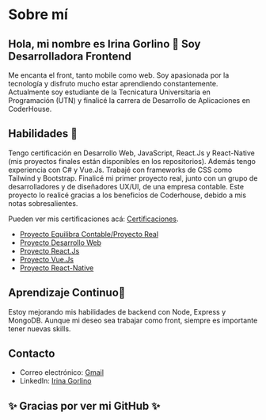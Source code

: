 # Sobre mí

##  Hola, mi nombre es Irina Gorlino 👋 Soy Desarrolladora Frontend
Me encanta el front, tanto mobile como web. Soy apasionada por la tecnología y disfruto mucho estar aprendiendo constantemente. Actualmente soy estudiante de la Tecnicatura Universitaria en Programación (UTN) y finalicé la carrera de Desarrollo de Aplicaciones en CoderHouse. 

## Habilidades 🚀

Tengo certificación en Desarrollo Web, JavaScript, React.Js y React-Native (mis proyectos finales están disponibles en los repositorios).
Además tengo experiencia con C# y Vue.Js. Trabajé con frameworks de CSS como Tailwind y Bootstrap.
Finalicé mi primer proyecto real, junto con un grupo de desarrolladores y de diseñadores UX/UI, de una empresa contable. Este proyecto lo realicé gracias a los beneficios de Coderhouse, debido a mis notas sobresalientes.

Pueden ver mis certificaciones acá: [Certificaciones](https://drive.google.com/drive/folders/1dlpXlUNT8Tu9iwicQyHZU45X1CtEA0EJ?usp=drive_link).

- [Proyecto Equilibra Contable/Proyecto Real](https://www.equilibracontable.com/)
- [Proyecto Desarrollo Web](https://irinag00.github.io/PF-DesarrolloWeb-Gorlino/)
- [Proyecto React.Js](https://proyecto-final-ecommerce-gorlino.vercel.app/)
- [Proyecto Vue.Js](https://cripto-gorlino.vercel.app/)
- [Proyecto React-Native](https://github.com/irinag00/DecoHome-app-Gorlino.git)

## Aprendizaje Continuo🌱

Estoy mejorando mis habilidades de backend con Node, Express y MongoDB. Aunque mi deseo sea trabajar como front, siempre es importante tener nuevas skills.

## Contacto

- Correo electrónico: [Gmail](irinagorlino@gmail.com)
- LinkedIn: [Irina Gorlino](https://www.linkedin.com/in/irina-gorlino/)

## ✨ Gracias por ver mi GitHub ✨

<!--
**irinag00/irinag00** is a ✨ _special_ ✨ repository because its `README.md` (this file) appears on your GitHub profile.

Here are some ideas to get you started:

- 🔭 I’m currently working on ...
- 🌱 I’m currently learning ...
- 👯 I’m looking to collaborate on ...
- 🤔 I’m looking for help with ...
- 💬 Ask me about ...
- 📫 How to reach me: ...
- 😄 Pronouns: ...
- ⚡ Fun fact: ...
-->
